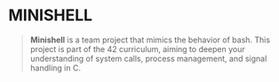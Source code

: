 # MINISHELL

> __Minishell__ is a team project that mimics the behavior of bash. This project is part of the 42 curriculum, aiming to deepen your understanding of system calls, process management, and signal handling in C.
